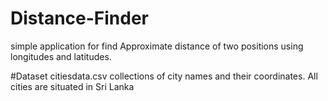 # Distance-Finder
simple application for find Approximate distance of two positions using longitudes and latitudes.

#Dataset
citiesdata.csv collections of city names and their coordinates. All cities are situated in Sri Lanka